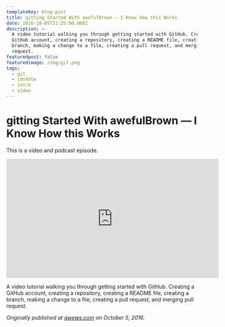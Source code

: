 ```yaml
---
templateKey: blog-post
title: gitting Started With awefulBrown — I Know How this Works
date: 2016-10-05T21:25:00.000Z
description: >-
  A video tutorial walking you through getting started with GitHub. Creating a
  GitHub account, creating a repository, creating a README file, creating a
  branch, making a change to a file, creating a pull request, and merging pull
  request.
featuredpost: false
featuredimage: /img/git.png
tags:
  - git
  - idnkhtw
  - intro
  - video
---
```

# gitting Started With awefulBrown — I Know How this Works

This is a video and podcast episode.

<center><iframe width="560" height="315" src="https://www.youtube.com/embed/dW8wleHHT68" frameborder="0" allowfullscreen></iframe></center>

A video tutorial walking you through getting started with GitHub. Creating a GitHub account, creating a repository, creating a README file, creating a branch, making a change to a file, creating a pull request, and merging pull request.

*Originally published at [awews.com](http://awews.com/i-know-how-this-works/2016/10/05/gitting-started-with-awefulbrown) on October 5, 2016.*
